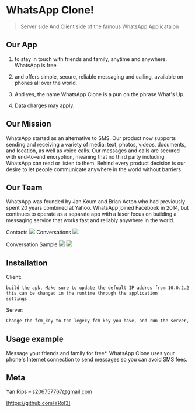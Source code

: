 # WhatsApp Clone!
> Server side And Client side of the famous WhatsApp Applicataion

## Our App
1. to stay in touch with friends and family, anytime and anywhere. WhatsApp is free
2. and offers simple, secure, reliable messaging and calling, available on phones all over the world.

3. And yes, the name WhatsApp Clone is a pun on the phrase What's Up.

4. Data charges may apply.

## Our Mission
WhatsApp started as an alternative to SMS. Our product now supports sending and receiving a variety of media: text, photos, videos, documents, and location, as well as voice calls. Our messages and calls are secured with end-to-end encryption, meaning that no third party including WhatsApp can read or listen to them. Behind every product decision is our desire to let people communicate anywhere in the world without barriers.
## Our Team
WhatsApp was founded by Jan Koum and Brian Acton who had previously spent 20 years combined at Yahoo. WhatsApp joined Facebook in 2014, but continues to operate as a separate app with a laser focus on building a messaging service that works fast and reliably anywhere in the world.

Contacts
<img style = "width = 400px" src="https://i.imgur.com/Ux1Xv6P.png"/>
Conversations
<img src="https://i.imgur.com/LqV4FuX.png"/>

Conversation Sample
<img src="https://i.imgur.com/SeECjid.jpg"/>
<img src="https://i.imgur.com/bz0SDLD.png"/>

## Installation

Client:

```sh
build the apk, Make sure to update the defualt IP addres from 10.0.2.2 to your main domain, If not changed
this can be changed in the runtime through the application
settings
```
Server:

```sh
Change the fcm_key to the legecy fcm key you have, and run the server, Make sure the url name of the servlet stays the same
```


## Usage example

Message your friends and family for free*. WhatsApp Clone uses your phone's Internet connection to send messages so you can avoid SMS fees.

## Meta

Yan Rips – s206757767@gmail.com

[https://github.com/YRol3]
